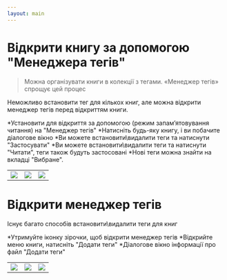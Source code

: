 ```yaml
---
layout: main
---
```


# Відкрити книгу за допомогою &quot;Менеджера тегів&quot;

> Можна організувати книги в колекції з тегами. «Менеджер тегів» спрощує цей процес

Неможливо встановити тег для кількох книг, але можна відкрити менеджер тегів перед відкриттям книги.

*Установити для відкриття за допомогою (режим запам’ятовування читання) на &quot;Менеджер тегів&quot;
*Натисніть будь-яку книгу, і ви побачите діалогове вікно
*Ви можете встановити\видалити теги та натиснути &quot;Застосувати&quot;
*Ви можете встановити\видалити теги та натиснути &quot;Читати&quot;, теги також будуть застосовані
*Нові теги можна знайти на вкладці &quot;Вибране&quot;.

||||
|-|-|-|
|![](1.png)|![](2.png)|![](3.png)|


# Відкрити менеджер тегів

Існує багато способів встановити\видалити теги для книг

*Утримуйте іконку зірочки, щоб відкрити менеджер тегів
*Відкрийте меню книги, натисніть &quot;Додати теги&quot;
*Діалогове вікно інформації про файл &quot;Додати теги&quot;

||||
|-|-|-|
|![](4.png)|![](5.png)|![](6.png)|
